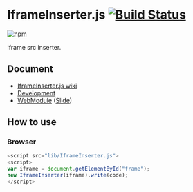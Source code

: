 # IframeInserter.js [![Build Status](https://api.travis-ci.org/legokichi/IframeInserter.png)](http://travis-ci.org/legokichi/IframeInserter.js)
[![npm](https://nodei.co/npm/legokichi.iframeinserter.js.png?downloads=true&stars=true)](https://nodei.co/npm/legokichi.iframeinserter.js/)

iframe src inserter.

## Document

- [IframeInserter.js wiki](https://github.com/legokichi/IframeInserter.js/wiki/IframeInserter)
- [Development](https://github.com/uupaa/WebModule/wiki/Development)
- [WebModule](https://github.com/legokichi/WebModule) ([Slide](http://uupaa.github.io/Slide/slide/WebModule/index.html))


## How to use

### Browser

```js
<script src="lib/IframeInserter.js">
<script>
var iframe = document.getElementById("frame");
new IframeInserter(iframe).write(code);
</script>
```
